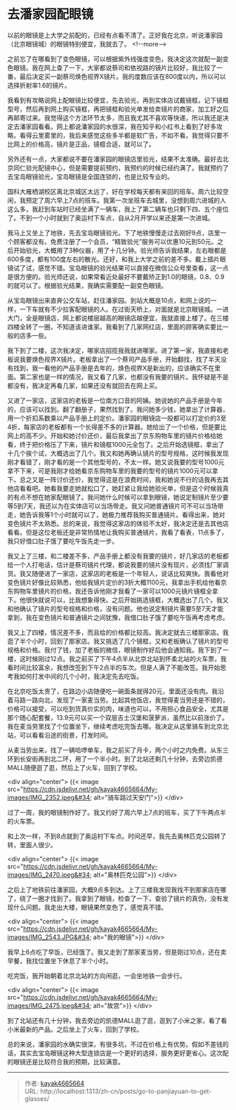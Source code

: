 # 去潘家园配眼镜

以前的眼镜是上大学之前配的，已经有点看不清了。正好我在北京，听说潘家园（北京眼镜城）的眼镜特别便宜，我就去了。
&lt;!--more--&gt;

之前忘了在哪看到了变色眼镜，可以根据紫外线强度变色，我决定这次就配一副变色眼镜。我在网上查了一下，大家都说蔡司和依视路的镜片比较好，我比较了一番，最后决定买一副蔡司焕色视界X镜片。我的度数应该在800度以内，所以可以选择折射率1.6的镜片。

我看到有攻略说网上配眼镜比较便宜，先去验光，再到实体店试戴镜框，记下镜框型号，然后再到网上购买镜框，再把镜框和验光单发给卖镜片的商家，加工好之后再邮寄过来。我觉得这个方法环节太多，而且我尤其不喜欢等快递，所以我还是决定去潘家园看看。网上都说潘家园的水很深，我在知乎和小红书上看到了好多攻略，看得云里雾里的，我后来感觉这些多半都是软广告，不如不看。我觉得只要不比网上的价格高，镜片是正品，镜框合适，就可以了。

另外还有一点，大家都说不要在潘家园的眼镜店里验光，结果不太准确。最好去北京同仁验光配镜中心，但是需要提前预约，我预约的时候已经约满了。我就预约了去宝岛眼镜验光，宝岛眼镜是全国连锁的，也是比较专业的。

国科大雁栖湖校区离北京城区太远了，好在学校每天都有来回的班车。周六比较空闲，我预定了周六早上7点的班车。我第一次坐班车去城里，没想到周六进城的人这么多，我赶到车站时已经坐满了一辆车，我上了第二辆车也只剩下四、五个座位了。不到一个小时就到了奥运村下车点，自从2月开学以来还是第一次进城。

我马上又坐上了地铁，先去宝岛眼镜验光。下了地铁慢慢走过去刚好9点，店里一个顾客都没有。免费注册了一个会员，“精致验光”服务可以优惠10元到50元。之后开始验光，大概用了3种仪器，用了十几分钟。验光师告诉我结果，左右眼都是600多度，都有100度左右的散光。还好，和我上大学之前的差不多。戴上插片眼镜试了试，感觉不错。宝岛眼镜的验光结果可以直接在微信公众号里查看，这一点是很方便的。验光师还说，如果常看近处最好不要戴矫正到1.0的眼镜，0.8、0.9的就可以了。根据验光结果，我确实需要配一副变色眼镜。

从宝岛眼镜出来直奔公交车站，赶往潘家园。到站大概是10点，和网上说的一样，一下车就有不少拉客配眼镜的人。在过街天桥上，对面就是北京眼镜城。一进大门，全是眼镜店，网上都说楼层越高的眼镜店越便宜，我就直接上楼了。在三楼四楼全转了一圈，不知道该进谁家。我看到了几家网红店，里面的顾客确实要比一般的店多一些。

我下到了二楼，这次我决定，哪家店招揽我我就进哪家。进了第一家，我直接和老板说我要焕色视界X镜片。老板拿出了一个蔡司产品手册，开始翻找，找了半天没有找到，我一看他的产品手册是去年的，焕色视界X是新出的，应该确实不在里面。第二家也是一样的情况，我又看了几家，也都没有我要的镜片。我怀疑是不是都没有，我决定再看几家，如果还没有就回去在网上买。

又进了一家店，这家店的老板是一位南方口音的阿姨。她说她的产品手册是今年的，应该可以找到。翻了翻册子，果然找到了。我问她多少钱，她拿出了计算器，用一个折扣系数乘以产品手册上的定价。潘家园的眼镜店一般都可以打定价的3至4折，每家店的老板都有一个长得差不多的计算器。她给出了一个价格，但是要比网上的高不少。开始和她讨价还价，最后我拿出了京东购物车里的镜片价格给她看，终于把价格压了下来，镜片和镜框1000元全包了。之后开始选镜框，拿出了十几个挨个试，大概选出了几个。我又和她再确认镜片的型号规格，这时候我发现刚才看错了，刚才看的是一个其他型号的，不太一样。她又说我要的型号1000元拿不下来，可是我刚才给她看京东购物车里的我要的型号的镜片1000元可以拿下。总之又是一阵讨价还价，我觉得这是在浪费时间，我和她说不行的话我再去其他店看看吧。她看我要走她就松口了，她赶紧让我给她验光单，但是这个时候我真的有点不想在她家配眼镜了。我问她什么时候可以拿到眼镜，她说定制镜片至少要等5到7天，我还以为在实体店可以当场带走。我又问她普通镜片可不可以当场带走，她告诉我等1个小时就可以了，她极力推荐我购买普通镜片。看得出来，她对变色镜片不太熟悉。总的来说，我觉得这家店的体验不太好，我决定还是去其他店看看。但是这位老板还是非常热情地让我购买普通镜片，我看了看表，11点多了，我只好借口肚子饿了要吃午饭先走一步。

我又上了三楼，和二楼差不多，产品手册上都没有我要的镜片，好几家店的老板都给一个人打电话，估计是蔡司镜片代理，都说我要的镜片没有现片，必须找厂家调货。我又随便进了一家店，这家店的老板是一个年轻人，说话比较爽快。我看他对变色镜片好像比较熟悉，他给我镜片定价的3折大概1100元，我拿出手机给他看京东购物车里镜片的价格，我还告诉他刚才我看了一家可以1000元镜片镜框全拿下。他很快就说可以，比我想象得快。之后开始挑选镜框，大概选出了几个。我又和他确认了镜片的型号规格和价格，没有问题。他也说定制镜片需要5至7天才能拿到，我在变色镜片和普通镜片之间犹豫，我借口肚子饿了要吃午饭再考虑考虑。

我又上了四楼，情况差不多，而且给的价格都比较高。我决定就去三楼那家店。我逛了半个小时，回到了那家店。我又挑选了几个镜框，又和老板确认了镜片的型号规格和价格。我付了钱，加了老板的微信，眼镜制作好后他会通知我。我下到了一楼，这时候刚过12点。我之前买了下午4点半从北京北站到怀柔北站的火车票，我看时间比较富余，我想改签到下午2点半的车次。但是人满了不能改签。我开始思考我如何打发中间的几个小时，我决定先去吃饭。

在北京吃饭太贵了，在路边小店随便吃一碗面条就得20元，里面还没有肉。我沿着马路一路向北，发现了一家麦当劳。比起其他饭店，我觉得麦当劳还是不错的，价格可以接受，可以吃到货真价实的肉，味道也可以，不用担心食品安全，尤其是那个随心配套餐，13.9元可以买一个双层吉士汉堡和菠萝派，虽然比以前涨价了。我在麦当劳里找了个位置坐下，继续考虑吃完饭去哪。我决定从这里骑车到北京北站，可以看看沿途的街景，打发时间。

从麦当劳出来，找了一辆哈啰单车，我之前买了月卡，两个小时之内免费。从东三环到长安街再到北二环，用了一个半小时。到了北站还剩几十分钟，去旁边凯德MALL随便逛了逛，然后上了火车，回到了学校。

&lt;div align=&#34;center&#34;&gt;
{{&lt; image src=&#34;https://cdn.jsdelivr.net/gh/kayak4665664/My-images/IMG_2352.jpeg&#34; alt=&#34;骑车路过天安门&#34;&gt;}}
&lt;/div&gt;

过了一周，我的眼镜制作好了。我又约好了周六早上7点的班车，买了下午两点半的火车票。

和上次一样，不到8点就到了奥运村下车点。时间还早，我先去奥林匹克公园转了转，里面人很少。

&lt;div align=&#34;center&#34;&gt;
{{&lt; image src=&#34;https://cdn.jsdelivr.net/gh/kayak4665664/My-images/IMG_2470.jpeg&#34; alt=&#34;奥林匹克公园&#34;&gt;}}
&lt;/div&gt;

之后上了地铁前往潘家园，大概9点多到达。上了三楼我发现我找不到那家店在哪了，绕了一圈才找到了。我拿到了眼镜，检查了一下，查验了镜片的真伪，没有发现什么问题。我走出大楼，眼镜果然变色了，感觉真不错。

&lt;div align=&#34;center&#34;&gt;
{{&lt; image src=&#34;https://cdn.jsdelivr.net/gh/kayak4665664/My-images/IMG_2543.JPG&#34; alt=&#34;我的眼镜&#34;&gt;}}
&lt;/div&gt;

我早上6点吃了早饭，已经饿了。我又走到了那家麦当劳，但是刚过10点，还在卖早餐，我找位置坐下休息了半个小时。

吃完饭，我开始朝着北京北站的方向闲逛，一会坐地铁一会步行。

&lt;div align=&#34;center&#34;&gt;
{{&lt; image src=&#34;https://cdn.jsdelivr.net/gh/kayak4665664/My-images/IMG_2475.jpeg&#34; alt=&#34;故宫&#34;&gt;}}
&lt;/div&gt;

到了北站还有几十分钟，我去旁边的凯德MALL逛了逛，逛到了小米之家，看了看小米最新的产品。之后坐上了火车，回到了学校。

总的来说，潘家园的水确实很深，有很多坑，不过在价格上有优势。假如不差钱的话，其实去宝岛眼镜这种大型连锁店是一个更好的选择，服务更好更省心。这次配的眼镜还是比较符合我的预期，比较满意。

---

> 作者: [kayak4665664](https://github.com/kayak4665664)  
> URL: http://localhost:1313/zh-cn/posts/go-to-panjiayuan-to-get-glasses/  

